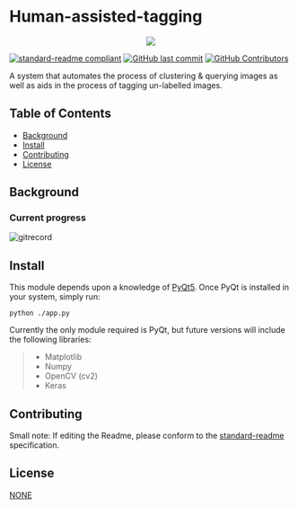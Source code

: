 # Human-assisted-tagging
<p align="center">
  <img src="https://www.seaicons.com/wp-content/uploads/2015/06/system-analysis-icon.png" />
</p>


[![standard-readme compliant](https://img.shields.io/badge/readme%20style-standard-brightgreen.svg?style=flat-square)](https://github.com/RichardLitt/standard-readme)
[![GitHub last commit](https://img.shields.io/github/last-commit/adarsh2012/Human-assisted-tagging)]()
[![GitHub Contributors](https://img.shields.io/github/contributors/adarsh2012/Human-assisted-tagging)]()

A system that automates the process of clustering & querying images as well as aids in the process of tagging un-labelled images. 

## Table of Contents

- [Background](#background)
- [Install](#install)
- [Contributing](#contributing)
- [License](#license)

## Background

### Current progress

![gitrecord](https://user-images.githubusercontent.com/42161058/93515090-421c3200-f952-11ea-8094-26271000173f.gif)

## Install

This module depends upon a knowledge of [PyQt5](https://pypi.org/project/PyQt5/). Once PyQt is installed in your system, simply run:

```
python ./app.py
```
Currently the only module required is PyQt, but future versions will include the following libraries:
> * Matplotlib
> * Numpy
> * OpenCV (cv2)
> * Keras

## Contributing

Small note: If editing the Readme, please conform to the [standard-readme](https://github.com/RichardLitt/standard-readme) specification.

## License

[NONE](../LICENSE)
